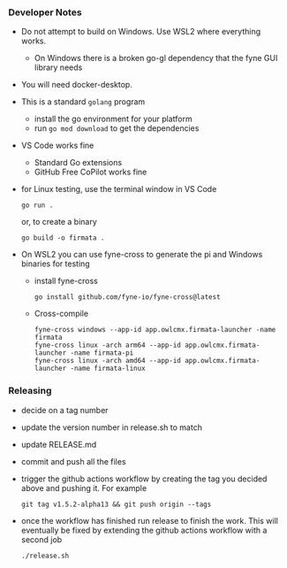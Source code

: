 ### Developer Notes
- Do not attempt to build on Windows.  Use WSL2 where everything works.
  - On Windows there is a broken go-gl dependency that the fyne GUI library needs

- You will need docker-desktop.

- This is a standard `golang` program
  - install the go environment for your platform
  - run `go mod download` to get the dependencies

- VS Code works fine
  - Standard Go extensions
  - GitHub Free CoPilot works fine

- for Linux testing, use the terminal window in VS Code
  ```
  go run .
  ```
  or, to create a binary
  ```
  go build -o firmata .
  ```

- On WSL2 you can use fyne-cross to generate the pi and Windows binaries for testing

  - install fyne-cross

     ```
     go install github.com/fyne-io/fyne-cross@latest
     ```
  
  - Cross-compile
     ```
     fyne-cross windows --app-id app.owlcmx.firmata-launcher -name firmata
     fyne-cross linux -arch arm64 --app-id app.owlcmx.firmata-launcher -name firmata-pi
     fyne-cross linux -arch amd64 --app-id app.owlcmx.firmata-launcher -name firmata-linux

### Releasing
- decide on a tag number
- update the version number in release.sh to match
- update RELEASE.md
- commit and push all the files
- trigger the github actions workflow by creating the tag you decided above and pushing it.
  For example
  
  ```
  git tag v1.5.2-alpha13 && git push origin --tags
  ```
- once the workflow has finished run release to finish the work.
  This will eventually be fixed by extending the github actions workflow with a second job
  
  ```
  ./release.sh
  ```

